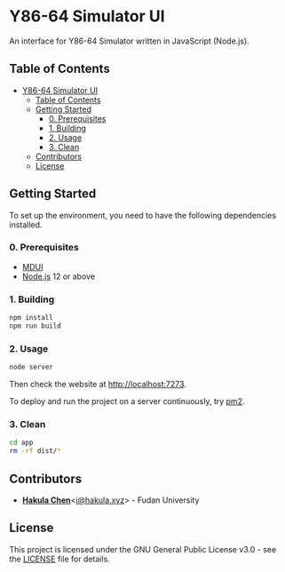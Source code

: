 # Y86-64 Simulator UI

An interface for Y86-64 Simulator written in JavaScript (Node.js).


## Table of Contents

- [Y86-64 Simulator UI](#y86-64-simulator-ui)
  - [Table of Contents](#table-of-contents)
  - [Getting Started](#getting-started)
    - [0. Prerequisites](#0-prerequisites)
    - [1. Building](#1-building)
    - [2. Usage](#2-usage)
    - [3. Clean](#3-clean)
  - [Contributors](#contributors)
  - [License](#license)


## Getting Started

To set up the environment, you need to have the following dependencies installed.

### 0. Prerequisites

- [MDUI](https://www.mdui.org)
- [Node.js](https://nodejs.org/en/download) 12 or above

### 1. Building

```bash
npm install
npm run build
```

### 2. Usage

```bash
node server
```

Then check the website at <http://localhost:7273>.

To deploy and run the project on a server continuously, try [pm2](https://www.npmjs.com/package/pm2).

### 3. Clean

```bash
cd app
rm -rf dist/*
```

## Contributors

- [**Hakula Chen**](https://github.com/hakula139)<[i@hakula.xyz](mailto:i@hakula.xyz)> - Fudan University

## License

This project is licensed under the GNU General Public License v3.0 - see the [LICENSE](../LICENSE) file for details.
